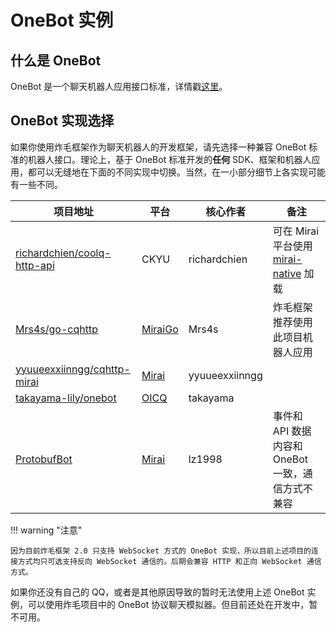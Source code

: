 # OneBot 实例

## 什么是 OneBot

OneBot 是一个聊天机器人应用接口标准，详情戳[这里](https://github.com/howmanybots/onebot)。

## OneBot 实现选择

如果你使用炸毛框架作为聊天机器人的开发框架，请先选择一种兼容 OneBot 标准的机器人接口。理论上，基于 OneBot 标准开发的**任何** SDK、框架和机器人应用，都可以无缝地在下面的不同实现中切换。当然，在一小部分细节上各实现可能有一些不同。

| 项目地址                                                     | 平台                                          | 核心作者       | 备注                                                         |
| ------------------------------------------------------------ | --------------------------------------------- | -------------- | ------------------------------------------------------------ |
| [richardchien/coolq-http-api](https://github.com/richardchien/coolq-http-api) | CKYU                                          | richardchien   | 可在 Mirai 平台使用 [mirai-native](https://github.com/iTXTech/mirai-native) 加载 |
| [Mrs4s/go-cqhttp](https://github.com/Mrs4s/go-cqhttp)        | [MiraiGo](https://github.com/Mrs4s/MiraiGo)   | Mrs4s          | 炸毛框架推荐使用此项目机器人应用                             |
| [yyuueexxiinngg/cqhttp-mirai](https://github.com/yyuueexxiinngg/cqhttp-mirai) | [Mirai](https://github.com/mamoe/mirai)       | yyuueexxiinngg |                                                              |
| [takayama-lily/onebot](https://github.com/takayama-lily/onebot) | [OICQ](https://github.com/takayama-lily/oicq) | takayama       |                                                              |
| [ProtobufBot](https://github.com/ProtobufBot)                | [Mirai](https://github.com/mamoe/mirai)       | lz1998         | 事件和 API 数据内容和 OneBot 一致，通信方式不兼容            |

!!! warning "注意"

    因为目前炸毛框架 2.0 只支持 WebSocket 方式的 OneBot 实现，所以目前上述项目的连接方式均只可选支持反向 WebSocket 通信的。后期会兼容 HTTP 和正向 WebSocket 通信方式。

如果你还没有自己的 QQ，或者是其他原因导致的暂时无法使用上述 OneBot 实例，可以使用炸毛项目中的 OneBot 协议聊天模拟器。但目前还处在开发中，暂不可用。